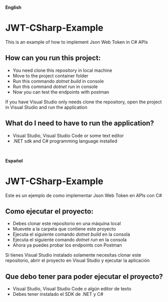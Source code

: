 **English**

<h1> JWT-CSharp-Example </h1>

<p>This is an example of how to implement Json Web Token in C# APIs</p>

<h2>How can you run this project: </h2>
<ul>
  <li>You need clone this repository in local machine</li>
  <li>Move to the project container folder</li>
  <li>Run this commando <i>dotnet build</i> in console</li>
  <li>Run this command <i>dotnet run</i> in console</li>
  <li>Now you can test the endpoints with postman</li>
</ul>

<p>If you have Visual Studio only needs clone the repository, open the project in Visual Studio and run the application</p>

<h2>What do I need to have to run the application?</h2>
<ul>
  <li>Visual Studio, Visual Studio Code or some text editor</li>
  <li>.NET sdk and C# programming language installed</li>
</ul>

</hr>
</br>

**Español**
<h1> JWT-CSharp-Example </h1>

<p>Este es un ejemplo de como implementar Json Web Token en APIs con C#</p>

<h2>Como ejecutar el proyecto: </h2>
<ul>
  <li>Debes clonar este repositorio en una máquina local</li>
  <li>Muevete a la carpeta que contiene este proyecto</li>
  <li>Ejecuta el siguiente comando <i>dotnet build</i> en la consola</li>
  <li>Ejecuta el siguiente comando <i>dotnet run</i> en la consola</li>
  <li>Ahora ya puedes probar los endpoints con Postman</li>
</ul>

<p>Si tienes Visual Studio instalado solamente necesitas clonar este repositorio, abrir el proyecto en Visual Studio y ejecutar la aplicación</p>

<h2>Que debo tener para poder ejecutar el proyecto?</h2>
<ul>
  <li>Visual Studio, Visual Studio Code o algún editor de texto</li>
  <li>Debes tener instalado el SDK de .NET y C#</li>
</ul>

